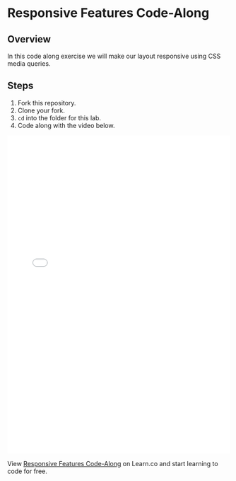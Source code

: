 # Responsive Features Code-Along

## Overview

In this code along exercise we will make our layout responsive using CSS media queries.

## Steps

1. Fork this repository.
2. Clone your fork.
3. `cd` into the folder for this lab.
4. Code along with the video below.

<iframe width="100%" height="720" src="//www.youtube.com/embed/qxxJhKd2VDE?ch
rel=0&controls=1&showinfo=1" frameborder="0" allowfullscreen></iframe>

<p data-visibility='hidden'>View <a href='https://learn.co/lessons/adding-responsive-features' title='Responsive Features Code-Along'>Responsive Features Code-Along</a> on Learn.co and start learning to code for free.</p>
